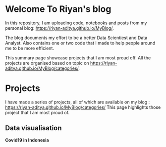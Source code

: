 # Welcome To Riyan's blog

In this repository, I am uploading code, notebooks and posts from my personal blog: https://riyan-aditya.github.io/MyBlog/.

The blog documents my effort to be a better Data Scientiest and Data Analyst. Also contains one or two code that I made to help people around me to be more efficient.

This summary page showcase projects that I am most proud off. All the projects are organised based on topic on https://riyan-aditya.github.io/MyBlog/categories/.

# Projects

I have made a series of projects, all of which are available on my blog : https://riyan-aditya.github.io/MyBlog/categories/
This page highlights those project that I am most proud of. 

## Data visualisation

**Covid19 in Indonesia**








